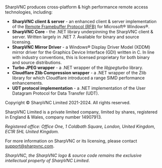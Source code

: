 SharpVNC produces cross-platform & high performance remote access technologies, including:

- **SharpVNC client & server** - an enhanced client & server implementation of the [Remote Framebuffer Protocol (RFB)](https://datatracker.ietf.org/doc/html/rfc6143) for Microsoft® Windows®.
- **SharpVNC Core** - the .NET library underpinning the SharpVNC client & server. Written largely in .NET 7. Available for binary and source licensing.
- **SharpVNC Mirror Driver** - a Windows® Display Driver Model (XDDM) mirror driver for the Graphics Device Interface (GDI) written in C. In line with industry conventions, this is licensed proprietary for both binary and source distributions.
- **Turbo JPEG wrapper** - a .NET wrapper of the _libjpegturbo_ library.
- **Cloudflare Zlib Compression wrapper** - a .NET wrapper of the Zlib library for which Cloudflare introduced a range SIMD performance enhancements.
- **UDT protocol implementation** - a .NET implementation of the User Datagram Protocol for Data Transfer (UDT).

Copyright © SharpVNC Limited 2021-2024. All rights reserved.

SharpVNC Limited is a private limited company, limited by shares, registered in England & Wales, company number 14907913.

_Registered office: Office One, 1 Coldbath Square, London, United Kingdom, EC1R 5HL United Kingdom._

For more information on SharpVNC or its licensing, please contact [support@sharpvnc.com](mailto:support@sharpvnc.com).

_SharpVNC, the SharpVNC logo & source code remains the exclusive intellectual property of SharpVNC Limited_.
